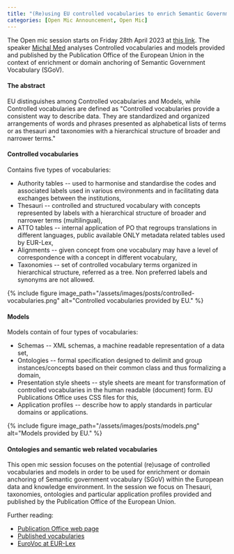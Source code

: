 ```yaml
---
title: "(Re)using EU controlled vocabularies to enrich Semantic Government Vocabulary"
categories: [Open Mic Announcement, Open Mic]
---
```


The Open mic session starts on Friday 28th April 2023 at [this link](https://meet.jit.si/open-mic-kbss). The speaker [Michal Med](https://kbss.felk.cvut.cz/web/team#michal-med) analyses Controlled vocabularies and models provided and published by the Publication Office of the European Union in the context of enrichment or domain anchoring of Semantic Government Vocabulary (SGoV).

#### The abstract

EU distinguishes among Controlled vocabularies and Models, while Controlled vocabularies are defined as "Controlled vocabularies provide a consistent way to describe data. They are standardized and organized arrangements of words and phrases presented as alphabetical lists of terms or as thesauri and taxonomies with a hierarchical structure of broader and narrower terms."

#### Controlled vocabularies

Contains five types of vocabularies:
* Authority tables -- used to harmonise and standardise the codes and associated labels used in various environments and in facilitating data exchanges between the institutions,
* Thesauri -- controlled and structured vocabulary with concepts represented by labels with a hierarchical structure of broader and narrower terms (multilingual),
* ATTO tables -- internal application of PO that regroups translations in different languages, public available ONLY metadata related tables used by EUR-Lex,
* Alignments -- given concept from one vocabulary may have a level of correspondence with a concept in different vocabulary,
* Taxonomies -- set of controlled vocabulary terms organized in hierarchical structure, referred as a tree. Non preferred labels and synonyms are not allowed.


{% include figure image_path="/assets/images/posts/controlled-vocabularies.png" alt="Controlled vocabularies provided by EU." %}

#### Models

Models contain of four types of vocabularies:
* Schemas -- XML schemas, a machine readable representation of a data set,
* Ontologies -- formal specification designed to delimit and group instances/concepts based on their common class and thus formalizing a domain,
* Presentation style sheets -- style sheets are meant for transformation of controlled vocabularies in the human readable (document) form. EU Publications Office uses CSS files for this,
* Application profiles -- describe how to apply standards in particular domains or applications.

{% include figure image_path="/assets/images/posts/models.png" alt="Models provided by EU." %}

#### Ontologies and semantic web related vocabularies

This open mic session focuses on the potential (re)usage of controlled vocabularies and models in order to be used for enrichment or domain anchoring of Semantic government vocabulary (SGoV) within the European data and knowledge environment. In the session we focus on Thesauri, taxonomies, ontologies and particular application profiles provided and published by the Publication Office of the European Union.

Further reading:
* [Publication Office web page](https://op.europa.eu/en/home)
* [Published vocabularies](https://op.europa.eu/en/web/eu-vocabularies)
* [EuroVoc at EUR-Lex](https://eur-lex.europa.eu/browse/eurovoc.html?locale=cs)
